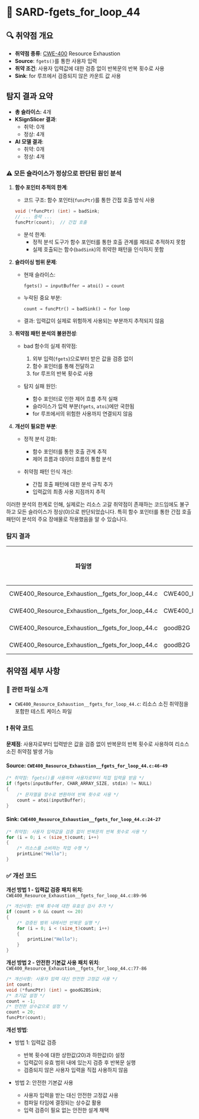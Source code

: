 # 📁 SARD-fgets_for_loop_44

## 🔍 취약점 개요
* **취약점 종류**: [CWE-400](https://cwe.mitre.org/data/definitions/400.html) Resource Exhaustion
* **Source**: `fgets()`를 통한 사용자 입력
* **취약 조건**: 사용자 입력값에 대한 검증 없이 반복문의 반복 횟수로 사용
* **Sink**: for 루프에서 검증되지 않은 카운트 값 사용

## 탐지 결과 요약
* **총 슬라이스**: 4개
* **KSignSlicer 결과**:
  - 취약: 0개
  - 정상: 4개
* **AI 모델 결과**:
  - 취약: 0개
  - 정상: 4개

### ⚠️ 모든 슬라이스가 정상으로 판단된 원인 분석

1. **함수 포인터 추적의 한계**:
   - 코드 구조: 함수 포인터(`funcPtr`)를 통한 간접 호출 방식 사용
   ```c
   void (*funcPtr) (int) = badSink;
   // ... 중략 ...
   funcPtr(count);  // 간접 호출
   ```
   - 분석 한계:
     - 정적 분석 도구가 함수 포인터를 통한 호출 관계를 제대로 추적하지 못함
     - 실제 호출되는 함수(`badSink`)의 취약한 패턴을 인식하지 못함

2. **슬라이싱 범위 문제**:
   - 현재 슬라이스:
     ```
     fgets() → inputBuffer → atoi() → count
     ```
   - 누락된 중요 부분:
     ```
     count → funcPtr() → badSink() → for loop
     ```
   - 결과: 입력값이 실제로 위험하게 사용되는 부분까지 추적되지 않음

3. **취약점 패턴 분석의 불완전성**:
   - bad 함수의 실제 취약점:
     1) 외부 입력(`fgets`)으로부터 받은 값을 검증 없이
     2) 함수 포인터를 통해 전달하고
     3) for 루프의 반복 횟수로 사용
   
   - 탐지 실패 원인:
     - 함수 포인터로 인한 제어 흐름 추적 실패
     - 슬라이스가 입력 부분(`fgets`, `atoi`)에만 국한됨
     - for 루프에서의 위험한 사용까지 연결되지 않음

4. **개선이 필요한 부분**:
   - 정적 분석 강화:
     - 함수 포인터를 통한 호출 관계 추적
     - 제어 흐름과 데이터 흐름의 통합 분석
   
   - 취약점 패턴 인식 개선:
     - 간접 호출 패턴에 대한 분석 규칙 추가
     - 입력값의 최종 사용 지점까지 추적

이러한 분석의 한계로 인해, 실제로는 리소스 고갈 취약점이 존재하는 코드임에도 불구하고 모든 슬라이스가 정상(0)으로 판단되었습니다. 특히 함수 포인터를 통한 간접 호출 패턴이 분석의 주요 장애물로 작용했음을 알 수 있습니다.

### 탐지 결과
| 파일명 | 호출 함수 | Source | Sink | idx | CWE-ID | 카테고리 | 기준 | 라인 | 라벨 | 토큰 길이 | 예측 |
|--------|-----------|---------|------|-----|---------|-----------|------|------|------|-----------|------|
| CWE400_Resource_Exhaustion__fgets_for_loop_44.c | CWE400_Resource_Exhaustion__fgets_for_loop_44_bad | False | True | 0 | CWE-400 | CallExpression | fgets | 46 | 0 | 48 | 0 |
| CWE400_Resource_Exhaustion__fgets_for_loop_44.c | CWE400_Resource_Exhaustion__fgets_for_loop_44_bad | False | True | 1 | CWE-400 | CallExpression | atoi | 49 | 0 | 56 | 0 |
| CWE400_Resource_Exhaustion__fgets_for_loop_44.c | goodB2G | False | True | 2 | CWE-400 | CallExpression | fgets | 113 | 0 | 48 | 0 |
| CWE400_Resource_Exhaustion__fgets_for_loop_44.c | goodB2G | False | True | 3 | CWE-400 | CallExpression | atoi | 116 | 0 | 56 | 0 |

## 취약점 세부 사항
### 📁 관련 파일 소개
* `CWE400_Resource_Exhaustion__fgets_for_loop_44.c`: 리소스 소진 취약점을 포함한 테스트 케이스 파일

### ❗️ 취약 코드
**문제점**: 사용자로부터 입력받은 값을 검증 없이 반복문의 반복 횟수로 사용하여 리소스 소진 취약점 발생 가능

#### Source: `CWE400_Resource_Exhaustion__fgets_for_loop_44.c:46-49`
```c
/* 취약점: fgets()를 사용하여 사용자로부터 직접 입력을 받음 */
if (fgets(inputBuffer, CHAR_ARRAY_SIZE, stdin) != NULL)
{
    /* 문자열을 정수로 변환하여 반복 횟수로 사용 */
    count = atoi(inputBuffer);
}
```

#### Sink: `CWE400_Resource_Exhaustion__fgets_for_loop_44.c:24-27`
```c
/* 취약점: 사용자 입력값을 검증 없이 반복문의 반복 횟수로 사용 */
for (i = 0; i < (size_t)count; i++)
{
    /* 리소스를 소비하는 작업 수행 */
    printLine("Hello");
}
```

### ✅ 개선 코드
**개선 방법 1 - 입력값 검증**
**패치 위치**: `CWE400_Resource_Exhaustion__fgets_for_loop_44.c:89-96`

```c
/* 개선사항: 반복 횟수에 대한 유효성 검사 추가 */
if (count > 0 && count <= 20)
{
    /* 검증된 범위 내에서만 반복문 실행 */
    for (i = 0; i < (size_t)count; i++)
    {
        printLine("Hello");
    }
}
```

**개선 방법 2 - 안전한 기본값 사용**
**패치 위치**: `CWE400_Resource_Exhaustion__fgets_for_loop_44.c:77-86`

```c
/* 개선사항: 사용자 입력 대신 안전한 고정값 사용 */
int count;
void (*funcPtr) (int) = goodG2BSink;
/* 초기값 설정 */
count = -1;
/* 안전한 상수값으로 설정 */
count = 20;
funcPtr(count);
```

**개선 방법**:
* 방법 1: 입력값 검증
  - 반복 횟수에 대한 상한값(20)과 하한값(0) 설정
  - 입력값이 유효 범위 내에 있는지 검증 후 반복문 실행
  - 검증되지 않은 사용자 입력을 직접 사용하지 않음

* 방법 2: 안전한 기본값 사용
  - 사용자 입력을 받는 대신 안전한 고정값 사용
  - 컴파일 타임에 결정되는 상수값 활용
  - 입력 검증이 필요 없는 안전한 설계 채택 